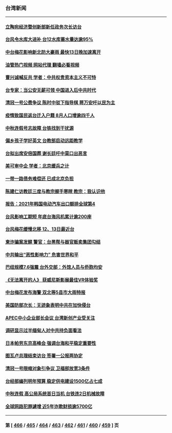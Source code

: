 ### 台湾新闻
---
#### [立陶宛经济暨创新部新任政务次长访台](../../pages/ncid1349361/n13822929.md?09121645) 
#### [台风令水库大进补 台12水库蓄水量达逾95%](../../pages/ncid1349361/n13822880.md?09121645) 
#### [中台梅花影响新北防大豪雨 最快13日晚加速离开](../../pages/ncid1349361/n13822858.md?09121645) 
#### [油管热门视频 网站代理 翻墙必看视频](http://209.222.30.114:81/youtube.html?09121645)
#### [曹兴诚喊反共 学者：中共权贵资本主义不可恃](../../pages/ncid1349361/n13822588.md?09121645) 
#### [台专家：当公安无薪可领 中国进入后中共时代](../../pages/ncid1349361/n13822545.md?09121645) 
#### [清冠一号公费争议 陈时中驳下指导棋 蒋万安吁以民为主](../../pages/ncid1349361/n13822627.md?09121645) 
#### [疫情致国民返台迁入户籍 8月人口增逾四千人](../../pages/ncid1349361/n13822631.md?09121645) 
#### [中秋连假号志故障 台铁找到干扰源](../../pages/ncid1349361/n13822633.md?09121645) 
#### [偏乡孩子学好英文 台教部启动远距教学](../../pages/ncid1349361/n13822637.md?09121645) 
#### [台拟出席安倍国葬 谢长廷吁中莫口出恶言](../../pages/ncid1349361/n13822594.md?09121645) 
#### [美可审中企 学者：北京缓兵之计](../../pages/ncid1349361/n13822599.md?09121645) 
#### [一带一路债务难偿还 已成北京负担](../../pages/ncid1349361/n13822592.md?09121645) 
#### [陈建仁访教廷三度与教宗握手寒暄 教宗：我认识他](../../pages/ncid1349361/n13822597.md?09121645) 
#### [报告：2021年韩国电动汽车出口额排全球第4](../../pages/ncid1349361/n13822564.md?09121645) 
#### [台风影响工期短 年底台海风机累计逾200座](../../pages/ncid1349361/n13822525.md?09121645) 
#### [台风梅花缓慢北移 12、13日最近台](../../pages/ncid1349361/n13822542.md?09121645) 
#### [柬诈骗案发酵 警官：台黑帮与器官贩卖集团勾结](../../pages/ncid1349361/n13822517.md?09121645) 
#### [中共输出“恶性影响力” 危害世界和平](../../pages/ncid1349361/n13822514.md?09121645) 
#### [巴纽规模7.6强震 台外交部：外馆人员与侨胞均安](../../pages/ncid1349361/n13822516.md?09121645) 
#### [《无法离开的人》 获威尼斯影展最佳VR体验奖](../../pages/ncid1349361/n13822471.md?09121645) 
#### [中台梅花发布海警 双北等5县市大雨特报](../../pages/ncid1349361/n13822012.md?09121645) 
#### [美国防部次长：无迹象表明中共在加快侵台](../../pages/ncid1349361/n13821926.md?09121645) 
#### [APEC中小企业部长会议 台湾新创产业受关注](../../pages/ncid1349361/n13821512.md?09121645) 
#### [调研显示过半缅甸人对中共持负面看法](../../pages/ncid1349361/n13821409.md?09121645) 
#### [日本帕劳东京高峰会 强调台海和平稳定重要性](../../pages/ncid1349361/n13821405.md?09121645) 
#### [图瓦卢总理结束访台 签署一公报两协定](../../pages/ncid1349361/n13821334.md?09121645) 
#### [清冠一号限缩对象引争议 卫福部放宽3条件](../../pages/ncid1349361/n13821060.md?09121645) 
#### [台经部编列明年预算 稳定供电建设1500亿占七成](../../pages/ncid1349361/n13821063.md?09121645) 
#### [中秋连假 高公局系统首日当机 台铁连2日机械故障](../../pages/ncid1349361/n13821064.md?09121645) 
#### [全球网路犯罪遽增 近5年诈欺财损逾5700亿](../../pages/ncid1349361/n13821068.md?09121645) 

---
#### 第 [ [466](./466.md?09121645) / [465](./465.md?09121645) / [464](./464.md?09121645) / [463](./463.md?09121645) / [462](./462.md?09121645) / [461](./461.md?09121645) / [460](./460.md?09121645) / [459](./459.md?09121645) ] 页
